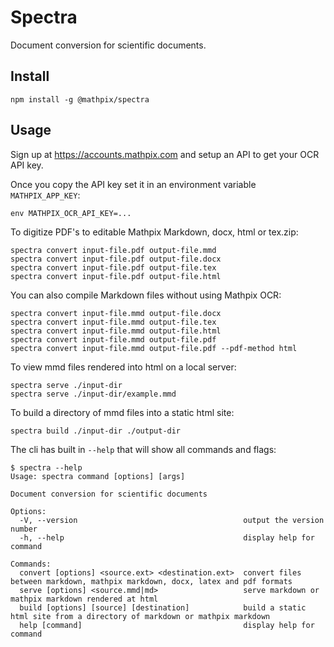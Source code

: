 # Spectra

Document conversion for scientific documents.

## Install

```
npm install -g @mathpix/spectra
```

## Usage

Sign up at https://accounts.mathpix.com and setup an API to get your OCR API key.

Once you copy the API key set it in an environment variable `MATHPIX_APP_KEY`:

```
env MATHPIX_OCR_API_KEY=...
```

To digitize PDF's to editable Mathpix Markdown, docx, html or tex.zip:

```
spectra convert input-file.pdf output-file.mmd
spectra convert input-file.pdf output-file.docx
spectra convert input-file.pdf output-file.tex
spectra convert input-file.pdf output-file.html
```

You can also compile Markdown files without using Mathpix OCR:

```
spectra convert input-file.mmd output-file.docx
spectra convert input-file.mmd output-file.tex
spectra convert input-file.mmd output-file.html
spectra convert input-file.mmd output-file.pdf
spectra convert input-file.mmd output-file.pdf --pdf-method html
```

To view mmd files rendered into html on a local server:

```
spectra serve ./input-dir
spectra serve ./input-dir/example.mmd
```

To build a directory of mmd files into a static html site:

```
spectra build ./input-dir ./output-dir
```

The cli has built in `--help` that will show all commands and flags:

```
$ spectra --help
Usage: spectra command [options] [args]

Document conversion for scientific documents

Options:
  -V, --version                                     output the version number
  -h, --help                                        display help for command

Commands:
  convert [options] <source.ext> <destination.ext>  convert files between markdown, mathpix markdown, docx, latex and pdf formats
  serve [options] <source.mmd|md>                   serve markdown or mathpix markdown rendered at html
  build [options] [source] [destination]            build a static html site from a directory of markdown or mathpix markdown
  help [command]                                    display help for command
```
